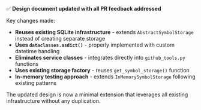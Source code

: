 ✅ **Design document updated with all PR feedback addressed**

Key changes made:
- **Reuses existing SQLite infrastructure** - extends `AbstractSymbolStorage` instead of creating separate storage
- **Uses `dataclasses.asdict()`** - properly implemented with custom datetime handling
- **Eliminates service classes** - integrates directly into `github_tools.py` functions
- **Uses existing storage factory** - reuses `get_symbol_storage()` function
- **In-memory testing approach** - extends `InMemorySymbolStorage` following existing patterns

The updated design is now a minimal extension that leverages all existing infrastructure without any duplication.